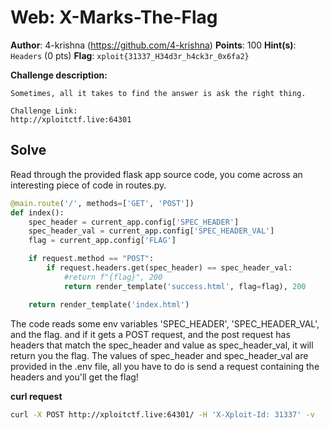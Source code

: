 # Web: X-Marks-The-Flag

**Author**: 4-krishna (https://github.com/4-krishna)
**Points**: 100
**Hint(s)**: `Headers` (0 pts)
**Flag**: `xploit{31337_H34d3r_h4ck3r_0x6fa2}`

**Challenge description:**
```
Sometimes, all it takes to find the answer is ask the right thing.

Challenge Link:
http://xploitctf.live:64301
```

## Solve

Read through the provided flask app source code, you come across an interesting piece of code in routes.py.

```python
@main.route('/', methods=['GET', 'POST'])
def index():
    spec_header = current_app.config['SPEC_HEADER']
    spec_header_val = current_app.config['SPEC_HEADER_VAL']
    flag = current_app.config['FLAG']

    if request.method == "POST":
        if request.headers.get(spec_header) == spec_header_val:
            #return f"{flag}", 200
            return render_template('success.html', flag=flag), 200

    return render_template('index.html')

```

The code reads some env variables 'SPEC_HEADER', 'SPEC_HEADER_VAL', and the flag.
and if it gets a POST request, and the post request has headers that match the spec_header and value as spec_header_val, it will return you the flag.
The values of spec_header and spec_header_val are provided in the .env file, all you have to do is send a request containing the headers and you'll get the flag!


**curl request**
```bash
curl -X POST http://xploitctf.live:64301/ -H 'X-Xploit-Id: 31337' -v
```
